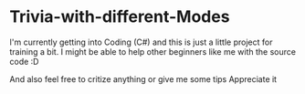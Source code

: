 # Trivia-with-different-Modes
I'm currently getting into Coding (C#) and this is just a little project for training a bit. I might be able to help other beginners like me with the source code :D

And also feel free to critize anything or give me some tips 
Appreciate it 
